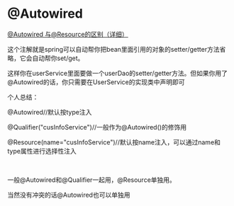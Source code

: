 # @Autowired

[@Autowired 与@Resource的区别（详细）](https://blog.csdn.net/weixin_40423597/article/details/80643990)


这个注解就是spring可以自动帮你把bean里面引用的对象的setter/getter方法省略，它会自动帮你set/get。

<property name="userDao">

  <ref bean="userDao"/>

</property>

这样你在userService里面要做一个userDao的setter/getter方法。但如果你用了@Autowired的话，你只需要在UserService的实现类中声明即可



个人总结：

@Autowired//默认按type注入

@Qualifier("cusInfoService")//一般作为@Autowired()的修饰用

@Resource(name="cusInfoService")//默认按name注入，可以通过name和type属性进行选择性注入

 

一般@Autowired和@Qualifier一起用，@Resource单独用。

当然没有冲突的话@Autowired也可以单独用
